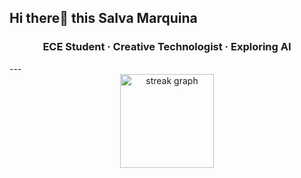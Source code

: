 ## Hi there👋 this Salva Marquina

<h3 align="center">
<h3 align="center"> ECE Student  · Creative Technologist · Exploring AI </h3>
</h3>
---
<div align="center">
  <img src="https://streak-stats.demolab.com?user=Salava-marquina&locale=en&mode=daily&theme=dracula&hide_border=false&border_radius=5" height="150" alt="streak graph"  />
  
</div>

<!--
**Salava-marquina/Salava-marquina** is a ✨ _special_ ✨ repository because its `README.md` (this file) appears on your GitHub profile.

Here are some ideas to get you started:

- 🔭 I’m currently working on ...
- 🌱 I’m currently learning ...
- 👯 I’m looking to collaborate on ...
- 🤔 I’m looking for help with ...
- 💬 Ask me about ...
- 📫 How to reach me: ...
- 😄 Pronouns: ...
- ⚡ Fun fact: ...
-->

